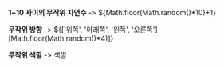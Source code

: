 **1~10 사이의 무작위 자연수** -> ${Math.floor(Math.random()*10)+1}

**무작위 방향** -> ${['위쪽', '아래쪽', '왼쪽', '오른쪽'][Math.floor(Math.random()*4)]}

**무작위 색깔** -> <span style="color:#${['ff0000', '00ff00', '0000ff'][Math.floor(Math.random()*3)]};">색깔</span>
